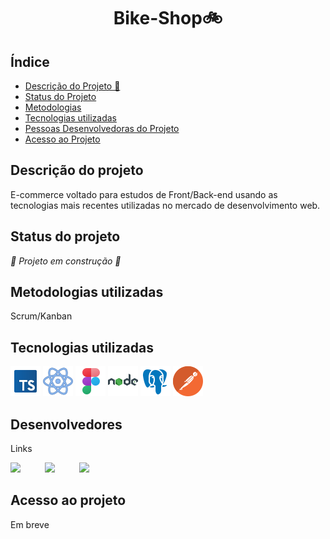 <h1 align="center">Bike-Shop🚲</h1>

## Índice


* [Descrição do Projeto 📖](#descrição-do-projeto)
* [Status do Projeto](#status-do-Projeto)
* [Metodologias ](#metodologias)
* [Tecnologias utilizadas](#tecnologias-utilizadas)
* [Pessoas Desenvolvedoras do Projeto](#pessoas-desenvolvedoras)
* [Acesso ao Projeto](#acesso-ao-projeto)

<h2 id="descrição-do-projeto">Descrição do projeto</h2>

<p>
E-commerce voltado para estudos de Front/Back-end usando as tecnologias  mais recentes utilizadas no mercado de desenvolvimento web.
</p>

<h2 id="status-do-Projeto">Status do projeto</h2>

<p>
    <i>🚧 Projeto em construção 🚧</i>
</p>

<h2 id="metodologias">Metodologias utilizadas</h2>

<p>
Scrum/Kanban
</p>

<h2 id="tecnologias-utilizadas">Tecnologias utilizadas</h2>
<div> 

![Typescript](./image-readme/typescript.png)
![React](./image-readme/react.png)
![Figma](./image-readme/figma.png)
![Node](./image-readme/node.png)
![Postgrees](./image-readme/postgrees.png)
![Postman](./image-readme/postman.png)

</div>


<h2 id="pessoas-desenvolvedoras">Desenvolvedores</h2>

<p>
Links
</p>

<div style="display: flex; gap: 5px;">

<a style="width: 50px;" href="https://github.com/GabLunaDev">

<img src="https://avatars.githubusercontent.com/u/103526688?v=4" style="width: 50px"/>

</a>



<a style="width: 50px;" href="https://github.com/MarceloCoelho1">

<img src="https://avatars.githubusercontent.com/u/79272572?v=4" style="width: 50px"/>

</a>




<a style="width: 50px;" href="https://github.com/MatheusChagas123">

<img src="https://avatars.githubusercontent.com/u/93358247?v=4" style="width: 50px"/>

</a>    
    

</div>



<h2 id="acesso-ao-projeto">Acesso ao projeto</h2>

<div>
<p>
Em breve
</p>
</div>
